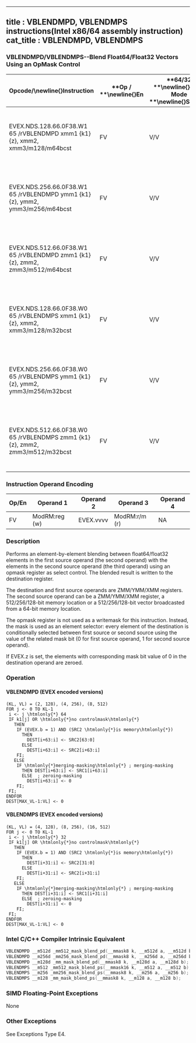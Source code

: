 ----------------------------
title : VBLENDMPD, VBLENDMPS instructions(Intel x86/64 assembly instruction)
cat_title : VBLENDMPD, VBLENDMPS
----------------------------
### VBLENDMPD/VBLENDMPS--Blend Float64/Float32 Vectors Using an OpMask Control


|**Opcode/**\newline{}**Instruction**|**Op / **\newline{}**En**|**64/32 **\newline{}**bit Mode **\newline{}**Support**|**CPUID **\newline{}**Feature **\newline{}**Flag**|**Description**|
|------------------------------------|-------------------------|------------------------------------------------------|--------------------------------------------------|---------------|
|EVEX.NDS.128.66.0F38.W1 65 /rVBLENDMPD xmm1 {k1}{z}, xmm2, xmm3/m128/m64bcst|FV|V/V|AVX512VLAVX512F|Blend double-precision vector xmm2 and double-precision vector xmm3/m128/m64bcst and store the result in xmm1, under control mask.|
|EVEX.NDS.256.66.0F38.W1 65 /rVBLENDMPD ymm1 {k1}{z}, ymm2, ymm3/m256/m64bcst|FV|V/V|AVX512VLAVX512F|Blend double-precision vector ymm2 and double-precision vector ymm3/m256/m64bcst and store the result in ymm1, under control mask.|
|EVEX.NDS.512.66.0F38.W1 65 /rVBLENDMPD zmm1 {k1}{z}, zmm2, zmm3/m512/m64bcst|FV|V/V|AVX512F|Blend double-precision vector zmm2 and double-precision vector zmm3/m512/m64bcst and store the result in zmm1, under control mask.|
|EVEX.NDS.128.66.0F38.W0 65 /rVBLENDMPS xmm1 {k1}{z}, xmm2, xmm3/m128/m32bcst|FV|V/V|AVX512VLAVX512F|Blend single-precision vector xmm2 and single-precision vector xmm3/m128/m32bcst and store the result in xmm1, under control mask.|
|EVEX.NDS.256.66.0F38.W0 65 /rVBLENDMPS ymm1 {k1}{z}, ymm2, ymm3/m256/m32bcst|FV|V/V|AVX512VLAVX512F|Blend single-precision vector ymm2 and single-precision vector ymm3/m256/m32bcst and store the result in ymm1, under control mask.|
|EVEX.NDS.512.66.0F38.W0 65 /rVBLENDMPS zmm1 {k1}{z}, zmm2, zmm3/m512/m32bcst|FV|V/V|AVX512F|Blend single-precision vector zmm2 and single-precision vector zmm3/m512/m32bcst using k1 as select control and store the result in zmm1.|
### Instruction Operand Encoding


|Op/En|Operand 1|Operand 2|Operand 3|Operand 4|
|-----|---------|---------|---------|---------|
|FV|ModRM:reg (w)|EVEX.vvvv|ModRM:r/m (r)|NA|
### Description


Performs an element-by-element blending between float64/float32 elements in the first source operand (the second operand) with the elements in the second source operand (the third operand) using an opmask register as select control. The blended result is written to the destination register.

The destination and first source operands are ZMM/YMM/XMM registers. The second source operand can be a ZMM/YMM/XMM register, a 512/256/128-bit memory location or a 512/256/128-bit vector broadcasted from a 64-bit memory location.

The opmask register is not used as a writemask for this instruction. Instead, the mask is used as an element selector: every element of the destination is conditionally selected between first source or second source using the value of the related mask bit (0 for first source operand, 1 for second source operand).

If EVEX.z is set, the elements with corresponding mask bit value of 0 in the destination operand are zeroed.


### Operation
#### VBLENDMPD (EVEX encoded versions)
```info-verb
(KL, VL) = (2, 128), (4, 256), (8, 512)
FOR j <-  0 TO KL-1
 i <-  j \htmlonly{*} 64
 IF k1[j] OR \htmlonly{*}no controlmask\htmlonly{*}
   THEN
    IF (EVEX.b = 1) AND (SRC2 \htmlonly{*}is memory\htmlonly{*})
      THEN
        DEST[i+63:i] <-  SRC2[63:0]
      ELSE 
        DEST[i+63:i]  <- SRC2[i+63:i]
    FI;
   ELSE 
    IF \htmlonly{*}merging-masking\htmlonly{*} ; merging-masking
      THEN DEST[i+63:i] <-  SRC1[i+63:i]
      ELSE  ; zeroing-masking
        DEST[i+63:i] <-  0
    FI;
 FI;
ENDFOR
DEST[MAX_VL-1:VL]  <- 0
```
#### VBLENDMPS (EVEX encoded versions)
```info-verb
(KL, VL) = (4, 128), (8, 256), (16, 512)
FOR j  <- 0 TO KL-1
 i <-  j \htmlonly{*} 32
 IF k1[j] OR \htmlonly{*}no controlmask\htmlonly{*}
   THEN
    IF (EVEX.b = 1) AND (SRC2 \htmlonly{*}is memory\htmlonly{*})
      THEN
        DEST[i+31:i]  <- SRC2[31:0]
      ELSE 
        DEST[i+31:i] <-  SRC2[i+31:i]
    FI;
   ELSE 
    IF \htmlonly{*}merging-masking\htmlonly{*} ; merging-masking
      THEN DEST[i+31:i]  <- SRC1[i+31:i]
      ELSE  ; zeroing-masking
        DEST[i+31:i] <-  0
    FI;
 FI;
ENDFOR
DEST[MAX_VL-1:VL] <-  0
```

### Intel C/C++ Compiler Intrinsic Equivalent

```cpp
VBLENDMPD __m512d _mm512_mask_blend_pd(__mmask8 k, __m512d a, __m512d b);
VBLENDMPD __m256d _mm256_mask_blend_pd(__mmask8 k, __m256d a, __m256d b);
VBLENDMPD __m128d _mm_mask_blend_pd(__mmask8 k, __m128d a, __m128d b);
VBLENDMPS __m512 _mm512_mask_blend_ps(__mmask16 k, __m512 a, __m512 b);
VBLENDMPS __m256 _mm256_mask_blend_ps(__mmask8 k, __m256 a, __m256 b);
VBLENDMPS __m128 _mm_mask_blend_ps(__mmask8 k, __m128 a, __m128 b);
```
### SIMD Floating-Point Exceptions


None

### Other Exceptions


See Exceptions Type E4.

